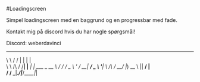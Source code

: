 #Loadingscreen

Simpel loadingscreen med en baggrund og en progressbar med fade. 

Kontakt mig på discord hvis du har nogle spørgsmål! 

Discord: weberdavinci

 __          __  _         _            
 \ \        / / | |       | |           
  \ \  /\  / /__| |__  ___| |_ ___ _ __ 
   \ \/  \/ / _ \ '_ \/ __| __/ _ \ '__|
    \  /\  /  __/ |_) \__ \ ||  __/ |   
     \/  \/ \___|_.__/|___/\__\___|_|   
                                        
                                        
